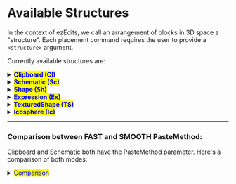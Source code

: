 # Available Structures

In the context of ezEdits, we call an arrangement of blocks in 3D space a "structure". Each placement command requires the user to provide a `<structure>` argument.

Currently available structures are:

<details>

<summary><mark style="color:blue;"><strong>Clipboard (Cl)</strong></mark></summary>

A structure based on your current WorldEdit Clipboard (//copy).

Syntax: <mark style="color:orange;">`Clipboard`</mark>

Abbr.: <mark style="color:orange;">`Cl`</mark>

Options:

* <mark style="color:blue;">**`Origin`**</mark><mark style="color:blue;">**&#x20;**</mark><mark style="color:blue;">**(O)**</mark>. Defaults to INHERENT.
  * INHERENT (I) will use the position it was copied at
  * CENTER (C) will use the geometric center of the clipboard
* <mark style="color:blue;">**`PasteMethod`**</mark><mark style="color:blue;">**&#x20;**</mark><mark style="color:blue;">**(PM**</mark><mark style="color:blue;">)</mark>. Defaults to FAST. See [#comparison-between-fast-and-smooth-pastemethod](available-structures.md#comparison-between-fast-and-smooth-pastemethod "mention")
  * FAST (fast): Default unaltered pasting of clipboards, like //paste
  * SMOOTHED (smooth): Applies interpolation when the placement cannot be matched into the world grid, e.g. when placing with a 45° rotated orientation. Has a slightly more smoothed look to it, which may preferred for freely rotated placements.
  * See [#comparison-between-fast-and-smooth-pastemethod](available-structures.md#comparison-between-fast-and-smooth-pastemethod "mention")

- Example: <mark style="color:orange;">`Clipboard(Origin:INHERENT,PasteMethod:SMOOTHED)`</mark> <mark style="color:orange;">or</mark> <mark style="color:orange;">`Cl(O:I,PM:smooth)`</mark>

</details>



<details>

<summary><mark style="color:blue;"><strong>Schematic (Sc)</strong></mark></summary>

A structure based on a schematic file.

Syntax: <mark style="color:orange;">`Schematic(Filename:<name>,...)`</mark>

Abbr.: <mark style="color:orange;">`Sc(N:<name>,...)`</mark>

Mandatory parameters:

* <mark style="color:orange;">**`Filename`**</mark> **(**<mark style="color:orange;">**`N`**</mark>**)**. The filename of the schematic you want to place.

Options:

* <mark style="color:blue;">**`Format`**</mark> **(**<mark style="color:blue;">**`F`**</mark>**)**. Format of the schematic file. Defaults to <mark style="color:blue;">`sponge.3`</mark> (or FAWE's fast if you're using FAWE). The default value should work for the majority of cases.
* <mark style="color:blue;">**`Origin`**</mark> **(**<mark style="color:blue;">**`O`**</mark>**)**. Defaults to <mark style="color:blue;">`INHERENT`</mark>.
  * INHERENT (I) will use the position it was copied at.
  * CENTER (C) will use the center of the clipboard's region as the origin instead.
* <mark style="color:blue;">**`PasteMethod`**</mark> **(**<mark style="color:blue;">**`PM`**</mark>). Defaults to <mark style="color:blue;">`FAST`</mark>.
  * FAST (fast): Default unaltered pasting of clipboards, like //paste
  * SMOOTHED (smooth): Applies interpolation when the placement cannot be matched into the world grid, e.g. when placing with a 45° rotated orientation. Has a slightly more smoothed look to it, which may preferred for freely rotated placements.
  * See [#comparison-between-fast-and-smooth-pastemethod](available-structures.md#comparison-between-fast-and-smooth-pastemethod "mention")

</details>



<details>

<summary><mark style="color:blue;"><strong>Shape (Sh)</strong></mark></summary>

An expression-based shape. EzEdits provides plenty of predefined ones. Material defined by a pattern.

Syntax: <mark style="color:orange;">`Shape(Shape:<shape>,Pattern:<pattern>)`</mark>

Abbr.: <mark style="color:orange;">`Sh(S:<shape>,P:<pattern>)`</mark>

Mandatory Parameters:

* <mark style="color:orange;">**`Shape`**</mark> (<mark style="color:orange;">**`S`**</mark>). Well, defines the shape of the Shape structure. Additional parameters are given within the parenthesis after. Available shapes are:
  *   `Cone`

      ![](../../.gitbook/assets/StructuresShapesCone.png)
  *   `Crystal([Sides:<sides>],[Extrusion:<value>])`

      ![](../../.gitbook/assets/StructuresShapesCrystal.gif)
  *   `Cuboid`

      ![](../../.gitbook/assets/StructuresShapesCuboid.png)
  *   `Curl`

      ![](../../.gitbook/assets/StructuresShapesCurl.png)
  *   `Cylinder`

      ![](../../.gitbook/assets/StructuresShapesCylinder.png)
  *   `Ellipsoid`

      ![](../../.gitbook/assets/StructuresShapesEllipsoid.png)
  *   `Fur`

      ![](../../.gitbook/assets/StructuresShapesFur.png)
  *   `Heart`

      ![](../../.gitbook/assets/StructuresShapesHeart.png)
  *   `Jellybean`

      ![](../../.gitbook/assets/StructuresShapesJellybean.png)
  *   `Leaf`

      ![](../../.gitbook/assets/StructuresShapesLeaf.png)
  *   `Lemon`

      ![](../../.gitbook/assets/StructuresShapesLemon.png)
  *   `Onion`

      ![](../../.gitbook/assets/StructuresShapesOnion.png)
  *   `Polygon([Sides:<sides>])`

      ![](../../.gitbook/assets/StructuresShapesPolygon.gif)
  *   `Pyramid([Sides:<sides>])`

      ![](../../.gitbook/assets/StructuresShapesPyramid.gif)
  *   `Supersphere(Exponent:<exponent>)`

      ![](../../.gitbook/assets/StructuresShapesSupersphere.gif)
  *   `Tetrahedron`

      ![](../../.gitbook/assets/StructuresShapesTetrahedron.png)
  *   `Torus(Thickness:<value>)`

      ![](../../.gitbook/assets/StructuresShapesTorus.gif)
  * `=<expression>`
    * In addition to predefined shapes, you can also define your own shape with a WorldEdit expression.
    * For example, this expression will create spirals:\
      <mark style="color:blue;">`Shape(S:`</mark><mark style="color:blue;">**`=x+=sin(2*pi*y)/2;z+=cos(2*pi*y)/2;x*x+z*z<0.3^2`**</mark><mark style="color:blue;">`,P:clay)`</mark>
* <mark style="color:orange;">**`Pattern`**</mark> (<mark style="color:orange;">**`P`**</mark>). The pattern which the shape should be made of.
  * Note: Commas `,` being part of the argument breaks the input parser. If you want to use a pattern that uses commas then you need to put your Pattern argument in quotes: E.g. <mark style="color:blue;">`Sh(S:Cone,Pattern:`</mark><mark style="color:blue;">**`"dirt,diamond_block"`**</mark><mark style="color:blue;">`)`</mark>

</details>



<details>

<summary><mark style="color:blue;"><strong>Expression (Ex)</strong></mark></summary>

An expression-based shape. One expression defines both the shape and the texturing.

Syntax: <mark style="color:orange;">`Expression(Expression:=<expression>,Palette:<palette>)`</mark>

Abbr.: <mark style="color:orange;">`Ex(E:=<expression>,P:<palette>)`</mark>

Mandatory Parameters:

* <mark style="color:orange;">**`Expression`**</mark> **(**<mark style="color:orange;">**`E`**</mark>**)**. Input variables are `x`, `y`, `z`, all between \[-1,1], and `seed`.&#x20;
  * `x=0`,`y=0`,`z=0` is the origin of the structure.
  * If the expression f(x,y,z) evaluates as _f_≤_0_, 0 or negative, then the position will be air.
  * If it evaluates as _1>f>0_, between 0 and 1, then the according palette block is placed.
  * Otherwise, any value 1 or larger will place the last palette block.
  * `seed` is a random integer between 0 and 2147483647, different for each placement (but most importantly constant within a single placement)
* <mark style="color:orange;">**`Palette`**</mark> **(**<mark style="color:orange;">**`P`**</mark>**)**. The set of blocks of which the structure should be made of.
  * Note: Commas `,` being part of the argument breaks the input parser. If you want to use a palette that uses commas then you need to put your Palette argument in quotes: E.g. <mark style="color:blue;">`Ex(E:=y*.5+.5,Palette:`</mark><mark style="color:blue;">**`"##GlowOrange,-##GlowPurple"`**</mark><mark style="color:blue;">`)`</mark>

Example:

<mark style="color:blue;">`Ex(E:"=x*x+y*y+z*z<perlin(seed,x,y,z,1,1,.5)",P:clay)`</mark>

![](../../.gitbook/assets/StructuresExpression_example1.gif)

</details>



<details>

<summary><mark style="color:blue;"><strong>TexturedShape (TS)</strong></mark></summary>

An expression-based shape with an expression-based texturing. The Shape parameter defines its shape. The Palette and Texturing-Shape parameters define its material.

Syntax: <mark style="color:orange;">`TexturedShape(Shape:<shape>,TexturingShape:<shape>,Palette:<palette>)`</mark>

Abbr.: <mark style="color:orange;">`TS(S:<shape>,T:<shape>,P:<palette>)`</mark>

Mandatory Parameters:

* <mark style="color:orange;">**`Shape`**</mark> **(**<mark style="color:orange;">**`S`**</mark>**)**. See [Shape Structure](available-structures.md#shape-sh).
* <mark style="color:orange;">**`TexturingShape`**</mark> **(**<mark style="color:orange;">**`T`**</mark>**)**. Defines which parts of the shape are painted with which blocks of the palette. Accepts a shape, just like the Shape Parameter.
* <mark style="color:orange;">**`Palette`**</mark> **(**<mark style="color:orange;">**`P`**</mark>**)**<mark style="color:orange;">.</mark> The set of blocks of which the shape should be made of.
  * Note: Commas `,` being part of the argument breaks the input parser. If you want to use a palette that uses commas then you need to put your Palette argument in quotes: E.g. <mark style="color:blue;">`TS(S:Cone,T:=y*.5+.5;Palette:`</mark><mark style="color:blue;">**`"dirt,diamond_block"`**</mark><mark style="color:blue;">`)`</mark>

</details>



<details>

<summary><mark style="color:blue;"><strong>Icosphere (Ic)</strong></mark></summary>

(<mark style="color:red;">**`!`**</mark>) Only available if [Arceon](https://www.patreon.com/c/arcaniax/home) v0.4.8 or higher is running on your server.

A deformed icosphere. Popularised in the building community under the [Arceon Boulder](https://github.com/Brennian/Arceon-1.14/wiki/Brushes#boulder-brush).

Syntax: <mark style="color:orange;">`Icosphere(Pattern:<pattern>,Randomness:<value>,Subdivisions:<value>)`</mark>

Abbr.: <mark style="color:orange;">`Ic(P:<pattern>,R:<value>,S:<value>)`</mark>

Mandatory Parameters:

* <mark style="color:orange;">**`Pattern`**</mark> (<mark style="color:orange;">**`P`**</mark>). The pattern which the shape should be made of.
  * Note: Commas `,` being part of the argument breaks the input parser. If you want to use a pattern that uses commas then you need to put your Pattern argument in quotes: E.g. <mark style="color:blue;">`Ic(P:`</mark><mark style="color:blue;">**`"dirt,diamond_block"`**</mark><mark style="color:blue;">`)`</mark>&#x20;

Optional Parameters:

* <mark style="color:blue;">**`Randomness`**</mark> **(**<mark style="color:blue;">**`R`**</mark>**)**. Defines how strongly the icosphere is deformed.
  * Defaults to <mark style="color:blue;">`0.5`</mark>.
  * Accepts a value between 0 and 1:
    * 0 resulting in a perfectly uniform icosphere,
    * ![](../../.gitbook/assets/StructuresIcosphere_example1.png)
    * 0.5 results in a fairly deformed boulder shape.
    * ![](../../.gitbook/assets/StructuresIcosphere_example2.gif)
    * 1 resulting in a maximally deformed boulder shape.
    * ![](../../.gitbook/assets/StructuresIcosphere_example3.gif)
    * All above examples at Subdivisions=0.
* <mark style="color:blue;">**`Subdivisions`**</mark> **(**<mark style="color:blue;">**`S`**</mark>**)**. Determines the amount of polygons used.
  * Defaults to <mark style="color:blue;">`0`</mark>.
  * Choose between 0, 1, 2, 3, 4:
    * 0 results in the most low-poly look
    * ![](../../.gitbook/assets/StructuresIcosphere_example2.gif)
    * 1
    * ![](../../.gitbook/assets/StructuresIcosphere_example4.gif)
    * 2
    * ![](../../.gitbook/assets/StructuresIcosphere_example5.gif)
    * 3
    * ![](../../.gitbook/assets/StructuresIcosphere_example6.gif)
    * 4 results in many polygons used, but also limits the amount of randomness, resulting in a pretty spherical look even with maximum randomness as you can already see with 3 subdivisions.
  * (<mark style="color:red;">**`!`**</mark>) Large values have a large performance impact.

Remember: All of the given examples were rendered with equal dimensions across all three axes. Use the [dimensions parameter](placement-parameters.md#controlling-dimensions-s-less-than-dimensions-greater-than) to stretch and squish along the three axes.

</details>

***

### Comparison between FAST and SMOOTH PasteMethod:

[Clipboard](available-structures.md#clipboard-cl) and [Schematic](available-structures.md#schematic-sc) both have the PasteMethod parameter. Here's a comparison of both modes:

<details>

<summary><mark style="color:blue;">Comparison</mark></summary>

Let's say this is our clipboard or our schematic:

<img src="../../.gitbook/assets/StructuresPasteMethod_example1.png" alt="" data-size="original">

Here's how it would look pasted at an odd angle when using

* `PasteMethod:FAST`

<img src="../../.gitbook/assets/StructuresPasteMethod_example2.png" alt="" data-size="original">

* vs `PasteMethod:SMOOTHED`

<img src="../../.gitbook/assets/StructuresPasteMethod_example3.png" alt="" data-size="original">

Or when pasted a significantly larger size:

* `PasteMethod:FAST`

<img src="../../.gitbook/assets/StructuresPasteMethod_example4.png" alt="" data-size="original">

* vs `PasteMethod:SMOOTHED`

<img src="../../.gitbook/assets/StructuresPasteMethod_example5.png" alt="" data-size="original">

There's also an additional parameter to the SMOOTHED PasteMethod: The `FillBias`. It allows you to specify whether the tool should try to place _more_ blocks or try to place _less_ blocks. This could be particularly helpful for e.g., particularly thin structures.

Let's say this curved one-block thick sheet is our clipboard/schematic now.

<img src="../../.gitbook/assets/StructuresPasteMethod_example6.png" alt="" data-size="original">

Here's how _it_ would look pasted **at an odd angle** when using

* `//paste` or`PasteMethod:FAST`

<img src="../../.gitbook/assets/StructuresPasteMethod_example7.png" alt="" data-size="original">

* compared to `PasteMethod:SMOOTHED`

<img src="../../.gitbook/assets/StructuresPasteMethod_example9.png" alt="" data-size="original">

* compared to `PasteMethod:SMOOTHED,FillBias:3` (default FillBias is 1.0)

<img src="../../.gitbook/assets/StructuresPasteMethod_example8.png" alt="" data-size="original">

* compared to a GIF going from `Fillbias:`**`0.25`** up to `Fillbias:`**`3.0`**

<img src="../../.gitbook/assets/StructuresPasteMethod_example10.gif" alt="" data-size="original">

</details>
